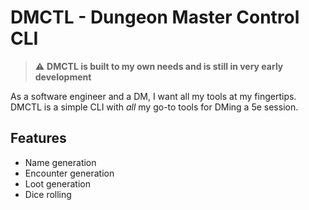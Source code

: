 # DMCTL - Dungeon Master Control CLI

> :warning: **DMCTL is built to my own needs and is still in very early
development**

As a software engineer and a DM, I want all my tools at my fingertips. DMCTL is
a simple CLI with *all* my go-to tools for DMing a 5e session.

## Features
- Name generation
- Encounter generation
- Loot generation
- Dice rolling

